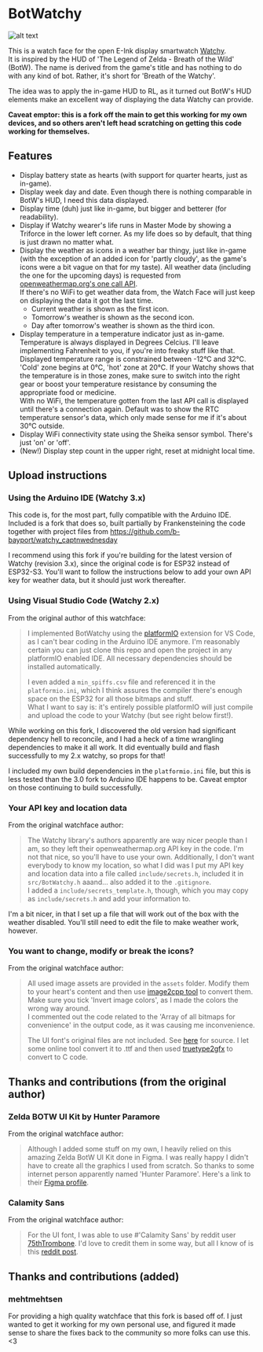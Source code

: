 # BotWatchy

![alt text](watchface.gif "This is what you will get")

This is a watch face for the open E-Ink display smartwatch [Watchy](https://watchy.sqfmi.com/).  
It is inspired by the HUD of 'The Legend of Zelda - Breath of the Wild' (BotW). The name is derived from the game's title and has nothing to do with any kind of bot. Rather, it's short for 'Breath of the Watchy'.

The idea was to apply the in-game HUD to RL, as it turned out BotW's HUD elements make an excellent way of displaying the data Watchy can provide.

**Caveat emptor: this is a fork off the main to get this working for my own devices, and so others aren't left head scratching on getting this code working for themselves.**

## Features

- Display battery state as hearts (with support for quarter hearts, just as in-game).
- Display week day and date. Even though there is nothing comparable in BotW's HUD, I need this data displayed.
- Display time (duh) just like in-game, but bigger and betterer (for readability).
- Display if Watchy wearer's life runs in Master Mode by showing a Triforce in the lower left corner. As my life does so by default, that thing is just drawn no matter what.
- Display the weather as icons in a weather bar thingy, just like in-game (with the exception of an added icon for 'partly cloudy', as the game's icons were a bit vague on that for my taste). All weather data (including the one for the upcoming days) is requested from [openweathermap.org's one call API](https://openweathermap.org/api/one-call-api).  
If there's no WiFi to get weather data from, the Watch Face will just keep on displaying the data it got the last time.
  - Current weather is shown as the first icon.
  - Tomorrow's weather is shown as the second icon.
  - Day after tomorrow's weather is shown as the third icon.
- Display temperature in a temperature indicator just as in-game. Temperature is always displayed in Degrees Celcius. I'll leave implementing Fahrenheit to you, if you're into freaky stuff like that.  
Displayed temperature range is constrained between -12°C and 32°C.  
'Cold' zone begins at 0°C, 'hot' zone at 20°C. If your Watchy shows that the temperature is in those zones, make sure to switch into the right gear or boost your temperature resistance by consuming the appropriate food or medicine.  
With no WiFi, the temperature gotten from the last API call is displayed until there's a connection again. Default was to show the RTC temperature sensor's data, which only made sense for me if it's about 30°C outside.
- Display WiFi connectivity state using the Sheika sensor symbol. There's just 'on' or 'off'.
- (New!) Display step count in the upper right, reset at midnight local time.

## Upload instructions

### Using the Arduino IDE (Watchy 3.x)

This code is, for the most part, fully compatible with the Arduino IDE. Included is a fork that does so, built partially by Frankensteining the code together with project files from https://github.com/b-bayport/watchy_captnwednesday

I recommend using this fork if you're building for the latest version of Watchy (revision 3.x), since the original code is for ESP32 instead of ESP32-S3. You'll want to follow the instructions below to add your own API key for weather data, but it should just work thereafter. 

### Using Visual Studio Code (Watchy 2.x)

From the original author of this watchface:

> I implemented BotWatchy using the [platformIO](https://platformio.org/) extension for VS Code, as I can't bear coding in the Arduino IDE anymore. I'm reasonably certain you can just clone this repo and open the project in any platformIO enabled IDE. All necessary dependencies should be installed automatically.  
>
> I even added a `min_spiffs.csv` file and referenced it in the `platformio.ini`, which I think assures the compiler there's enough space on the ESP32 for all those bitmaps and stuff.  
> What I want to say is: it's entirely possible platformIO will just compile and upload the code to your Watchy (but see right below first!).

While working on this fork, I discovered the old version had significant dependency hell to reconcile, and I had a heck of a time wrangling dependencies to make it all work. It did eventually build and flash successfully to my 2.x watchy, so props for that!

I included my own build dependencies in the `platformio.ini` file, but this is less tested than the 3.0 fork to Arduino IDE happens to be. Caveat emptor on those continuing to build successfully.

### Your API key and location data

From the original watchface author:

> The Watchy library's authors apparently are way nicer people than I am, so they left their openweathermap.org API key in the code. I'm not that nice, so you'll have to use your own. Additionally, I don't want everybody to know my location, so what I did was I put my API key and location data into a file called `include/secrets.h`, included it in `src/BotWatchy.h` aaand... also added it to the `.gitignore`.  
> I added a `include/secrets_template.h`, though, which you may copy as `include/secrets.h` and add your information to.

I'm a bit nicer, in that I set up a file that will work out of the box with the weather disabled. You'll still need to edit the file to make weather work, however.

### You want to change, modify or break the icons?

From the original watchface author:

> All used image assets are provided in the `assets` folder. Modify them to your heart's content and then use [image2cpp tool](http://javl.github.io/image2cpp/) to convert them. Make sure you tick 'Invert image colors', as I made the colors the wrong way around.  
> I commented out the code related to the 'Array of all bitmaps for convenience' in the output code, as it was causing me inconvenience.
>
> The UI font's original files are not included. See [here](https://www.reddit.com/r/zelda/comments/5txuba/breath_of_the_wild_ui_font/) for source. I let some online tool convert it to .ttf and then used [truetype2gfx](https://rop.nl/truetype2gfx/) to convert to C code.

## Thanks and contributions (from the original author)

### Zelda BOTW UI Kit by Hunter Paramore

From the original watchface author:
> Although I added some stuff on my own, I heavily relied on this amazing Zelda BotW UI Kit done in Figma. I was really happy I didn't have to create all the graphics I used from scratch. So thanks to some internet person apparently named 'Hunter Paramore'. Here's a link to their [Figma profile](https://www.figma.com/@hparamore).

### Calamity Sans

From the original watchface author:
> For the UI font, I was able to use #'Calamity Sans' by reddit user [75thTrombone](https://www.reddit.com/user/75thTrombone/). I'd love to credit them in some way, but all I know of is this [reddit post](https://www.reddit.com/r/zelda/comments/5txuba/breath_of_the_wild_ui_font/).

## Thanks and contributions (added)
### mehtmehtsen

For providing a high quality watchface that this fork is based off of. I just wanted to get it working for my own personal use, and figured it made sense to share the fixes back to the community so more folks can use this. <3
